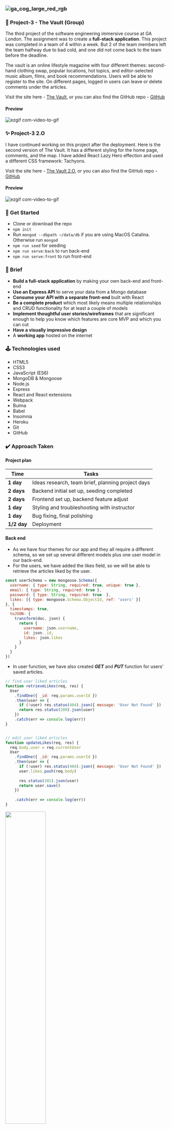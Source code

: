 ### ![ga_cog_large_red_rgb](https://cloud.githubusercontent.com/assets/40461/8183776/469f976e-1432-11e5-8199-6ac91363302b.png)


### 🚩 Project-3 - The Vault (Group) ###

The third project of the software engineering immersive course at GA London. The assignment was to create a **full-stack application**. This project was completed in a team of 4 within a week. But 2 of the team members left the team halfway due to bad cold, and one did not come back to the team before the deadline.

The vault is an online lifestyle magazine with four different themes: second-hand clothing swap, popular locations, hot topics, and editor-selected music album, films, and book recommendations. Users will be able to register to the site. On different pages, logged in users can leave or delete comments under the articles. 

Visit the site here - [The Vault](https://project-3-the-vault.herokuapp.com/), or you can also find the GitHub repo - [GitHub](https://github.com/Aichi-Chang/SEI-Project-3)

#### Preview
![ezgif com-video-to-gif](https://media.giphy.com/media/U4XNOpYXfVvq8XFl62/giphy.gif)


### ✨ Project-3 2.O ###

I have continued working on this project after the deployment. Here is the second version of The Vault. It has a different styling for the home page, comments, and the map. I have added React Lazy Hero effection and used a different CSS framework: Tachyons. 

Visit the site here - [The Vault 2.O](https://project-3-2point0.herokuapp.com/), or you can also find the GitHub repo - [GitHub](https://github.com/Aichi-Chang/SEI-Project-3-v2)

#### Preview
![ezgif com-video-to-gif](https://media.giphy.com/media/STfoQrmp6yE8y3wwlr/giphy.gif)

### :rocket: Get Started ###

* Clone or download the repo
* `npm init`
* Run `mongod --dbpath ~/data/db` if you are using MacOS Catalina. Otherwise run `mongod`
* `npm run seed` for seeding
* `npm run serve:back` to run back-end
* `npm run serve:front` to run front-end


### 📝 Brief ###

* **Build a full-stack application** by making your own back-end and front-end
* **Use an Express API** to serve your data from a Mongo database
* **Consume your API with a separate front-end** built with React
* **Be a complete product** which most likely means multiple relationships and CRUD functionality for at least a couple of models
* **Implement thoughtful user stories/wireframes** that are significant enough to help you know which features are core MVP and which you can cut
* **Have a visually impressive design**
* A **working app** hosted on the internet


### 🕹 Technologies used ###

* HTML5
* CSS3
* JavaScript (ES6)
* MongoDB & Mongoose
* Node.js
* Express
* React and React extensions
* Webpack
* Bulma
* Babel
* Insomnia
* Heroku
* Git
* GitHub


### ✔️ Approach Taken ###

#### Project plan

| Time      | Tasks         |
| ------------- |-------------|
| **1 day**    |  Ideas research, team brief, planning project days   |
| **2  days**     |  Backend initial set up, seeding completed  |
| **2 days**  | Frontend set up,  backend feature adjust    |
| **1 day**  | Styling and troubleshooting with instructor   |
| **1 day** | Bug fixing, final polishing  |
| **1/2 day** | Deployment     |

#### Back end
- As we have four themes for our app and they all require a different schema, so we set up several different models plus one user model in our back-end.
- For the users, we have added the likes field, so we will be able to retrieve the articles liked by the user.
```js
const userSchema = new mongoose.Schema({ 
  username: { type: String, required: true, unique: true }, 
  email: { type: String, required: true },
  password: { type: String, required: true  }, 
  likes: [{ type: mongoose.Schema.ObjectId, ref: 'users' }]
}, {
  timestamps: true, 
  toJSON: { 
    transform(doc, json) {
      return { 
        username: json.username,
        id: json._id,
        likes: json.likes 
      }
    }
  }
})
```

- In user function, we have also created ***GET*** and ***PUT*** function for users' saved articles.
```js
// find user liked articles
function retrieveLikes(req, res) {
  User
    .findOne({ _id: req.params.userId })
    .then(user => {
      if (!user) res.status(404).json({ message: 'User Not Found' })
      return res.status(200).json(user)
    })
    .catch(err => console.log(err))
}


// edit user liked articles
function updateLikes(req, res) {
  req.body.user = req.currentUser
  User
    .findOne({ _id: req.params.userId })
    .then(user => {
      if (!user) res.status(404).json({ message: 'User Not Found' })
      user.likes.push(req.body)
      
      res.status(201).json(user)
      return user.save()
    })
    
    .catch(err => console.log(err))
}
```
<img src='frontend/assets/Screenshot 2020-02-02 at 11.51.01 am.png' width='50%'>

- As the magazine has a second-hand clothing swap page, we allow the user to ***POST***, ***PUT*** and ***DELETE*** their items on the clothing page. And other users will be able to leave comments below for a swap.

```js
// ************************ clothing ************************
router.route('/clothing')
  .get(clothingFunc.index)
  .post(secureRoute, clothingFunc.create)

router.route('/clothing/:id')
  .get(clothingFunc.show)
  .put(secureRoute, clothingFunc.update)
  .delete(secureRoute, clothingFunc.remove)

router.route('/clothing/:id/comments')
  .post(secureRoute, clothingFunc.createComment)

router.route('/clothing/:id/comments/:commentId')
  .delete(secureRoute, clothingFunc.removeComment)

```

#### Front end

- For this project, we have used React Hooks. It makes the code cleaner and easier to read. 

- We used the Uber's React Map GL package for Mapbox for our community page, it has the popup function so the user will be able to check the information quickly.

- I wrote the comment feature for the project. As we have several pages require this feature, I have pulled the comment form itself out to a common component, but pass props ***updateData*** back to setData, so once the user left a comment, it will push to our single article's comment array and get rendered.

***single article component***

The initial state
```js
const [data, setData] = useState( { comments: [] })
```
The original data remains the same, but the updateData will set the comments into our data
```js
  <CommentForm 
    url={`/api/clothing/${props.match.params.id}/comments`}
    updateData={setData}
    data={data}
  />
```
All comment will get rendered here
``` js
  <div className='columns'>
    <div className='column'>
      {data.comments.map((comment) => 
        <div className="is-half" 
          key={comment._id} > 
          <div>{comment.content}</div>
          <br />
          <button className="delete" id={comment._id} onClick={(e) => handleDelete(e)}></button> 
        </div>
      )}
    </div>
  </div> 
```

***comment form component***

The initial state
```js
const CommentForm = ({ url, updateData, data }) => {
  const [formData, setFormData] = useState('')
  const [errors, setErrors] = useState({
    errors: []
  })
```
submit the form to our back-end, pass back the newData with comments and set form content to none.
```js
  function handleSubmit(e) {
    e.preventDefault()
    axios.post( url , { content: formData }, {
      headers: { Authorization: `Bearer ${Auth.getToken()}` }
    })
      .then(response => {
        const newData = { ...data }
        newData.comments = response.data 
        updateData(newData)
        setFormData('')
      })
      .catch(err => setErrors({ ...err, errors: err.data }))
  }
```


### 🤗 Wins ###

- Most back-end features are completed. After testing it on Insomnia, we can basically get all the correct data coming back from our API. 
- The comment feature is running well but still needs some style.
- As the person creating the main repository on Github, I also help other teammates for their git issues. eg. merge branches, conflicts, git push...
<img src='https://github.com/Aichi-Chang/The-Vault/blob/master/frontend/assets/Image%20from%20iOS%20(1).jpg?raw=true' width='50%'>

- Team morning stand up brief is very important, we get to know what others have completed so far, the remaining tasks on the project plan or if anyone needs extra help on the feature they are building. 

### 🧐 Chanllenges ###
- We were in a team of four, but two of our teammates caught a bad cold halfway of this project, and one did not come back to the team before the deadline. It was challenging for the rest of us to complete it on time. But we managed it!
- I have added the user liked feature into our back-end. In the beginning, I tried to implement user id into all article schemas, when we test a single article route in Insomnia, it showed all the users who have liked it. Everything works fine until I started to build the route for the user dashboard. In order for users to see all the articles they liked, I should have implemented the article id into user schema. 
- As we have different pages require the comment feature, we had to figure out to re-render the page with new comments and yet keep the initial state. After troubleshooting with the instructor, I learned how to pass props and use them to set data, simple and efficient.


### 🔮 Future features ###

- Add like function (front-end)
- Create user dashboard showing saved(liked) articles (front-end)
- User can post and edit their second-hend clothing (front-end)
- Rating (back-end)


